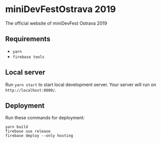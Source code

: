 # miniDevFestOstrava 2019
The official website of miniDevFest Ostrava 2019

## Requirements

- `yarn`
- `firebase tools`

## Local server

Run `yarn start` to start local development server. Your server will run on `http://localhost:8000/`.

## Deployment

Run these commands for deployment:

```
yarn build
firebase use release
firebase deploy --only hosting
```

